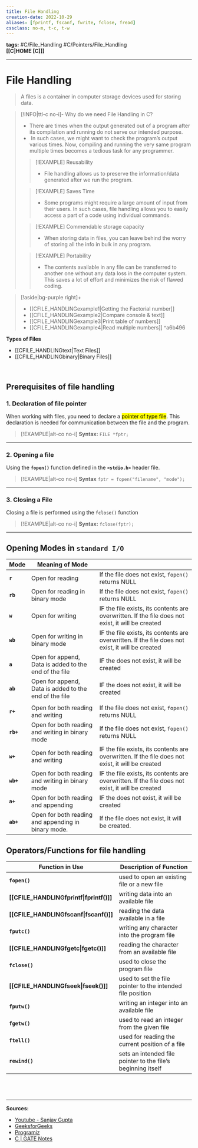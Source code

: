 ```yaml
---
title: File Handling
creation-date: 2022-10-29
aliases: [fprintf, fscanf, fwrite, fclose, fread]
cssclass: no-m, t-c, t-w
---
```

**tags:** #C/File_Handling #C/Pointers/File_Handling  
**[[C|HOME [C]]]**

---
# File Handling
> A files is a container in computer storage devices used for storing data.

>[!INFO|ttl-c no-i]- Why do we need File Handling in C?
>- There are times when the output generated out of a program after its compilation and running do not serve our intended purpose.
>-  In such cases, we might want to check the program’s output various times. Now, compiling and running the very same program multiple times becomes a tedious task for any programmer.
>
>>[!EXAMPLE] Reusability
>>- File handling allows us to preserve the information/data generated after we run the program.
>
>>[!EXAMPLE] Saves Time
>>- Some programs might require a large amount of input from their users. In such cases, file handling allows you to easily access a part of a code using individual commands.
>
>>[!EXAMPLE] Commendable storage capacity
>>- When storing data in files, you can leave behind the worry of storing all the info in bulk in any program.
>
>>[!EXAMPLE] Portability
>>- The contents available in any file can be transferred to another one without any data loss in the computer system. This saves a lot of effort and minimizes the risk of flawed coding.

>[!aside|bg-purple right]+ 
>- [[CFILE_HANDLINGexample1|Getting the Factorial number]]
>- [[CFILE_HANDLINGexample2|Compare console & text]]
>- [[CFILE_HANDLINGexample3|Print table of numbers]]
>- [[CFILE_HANDLINGexample4|Read multiple numbers]]
^a6b496

**Types of Files**
- [[CFILE_HANDLINGtext|Text Files]]
- [[CFILE_HANDLINGbinary|Binary Files]]

<br>

## Prerequisites of file handling
### 1. Declaration of file pointer
When working with files, you need to declare a <mark class="hltr-blue">pointer of type file</mark>. This declaration is needed for communication between the file and the program.
>[!EXAMPLE|alt-co no-i] **Syntax:** `FILE *fptr;`

---
### 2. Opening a file
Using the **`fopen()`** function defined in the **`<stdio.h>`** header file.
>[!EXAMPLE|alt-co no-i] **Syntax** `fptr = fopen("filename", "mode");`

---
### 3. Closing a File
Closing a file is performed using the `fclose()` function
>[!EXAMPLE|alt-co no-i] **Syntax:** `fclose(fptr);`

---
## Opening Modes in `standard I/O`

| **<center>Mode</center>**      | **<center>Meaning of Mode</center>**   |                   |
| --------- | ----------------------------------------------------- | ------------------------------------------------------------------------------------------------ |
| **`r`**   | Open for reading                                      | If the file does not exist, `fopen()` returns NULL                                               |
| **`rb`**  | Open for reading in binary mode                       | If the file does not exist, `fopen()` returns NULL                                               |
| **`w`**   | Open for writing                                      | IF the file exists, its contents are overwritten. If the file does not exist, it will be created |
| **`wb`**  | Open for writing in binary mode                       | IF the file exists, its contents are overwritten. If the file does not exist, it will be created |
| **`a`**   | Open for append, Data is added to the end of the file | IF the does not exist, it will be created                                                        |
| **`ab`**  | Open for append, Data is added to the end of the file | IF the does not exist, it will be created                                                        |
|           |                                                       |                                                                                                  |
| **`r+`**  | Open for both reading and writing                     | If the file does not exist, `fopen()` returns NULL                                               |
| **`rb+`** | Open for both reading and writing in binary mode      | If the file does not exist, `fopen()` returns NULL                                               |
| **`w+`**  | Open for both reading and writing                     | IF the file exists, its contents are overwritten. If the file does not exist, it will be created |
| **`wb+`** | Open for both reading and writing in binary mode      | IF the file exists, its contents are overwritten. If the file does not exist, it will be created |
| **`a+`**  | Open for both reading and appending                   | IF the does not exist, it will be created                                                        |
| **`ab+`** | Open for both reading and appending in binary mode.   | If the file does not exist, it will be created.                                                  |

## Operators/Functions for file handling

| **<center>Function in Use</center>** | **<center>Description of Function</center>**                                  |
| ------------------- | ------------------------------------------------------------ |
| **`fopen()`**             | used to open an existing file or a new file                  |
| **[[CFILE_HANDLINGfprintf\|fprintf()]]**           | writing data into an available file                          |
| **[[CFILE_HANDLINGfscanf\|fscanf()]]**            | reading the data available in a file                         |
| **`fputc()`**             | writing any character into the program file                  |
| **[[CFILE_HANDLINGfgetc\|fgetc()]]**             | reading the character from an available file                 |
| **`fclose()`**            | used to close the program file                               |
| **[[CFILE_HANDLINGfseek\|fseek()]]**             | used to set the file pointer to the intended file position   |
| **`fputw()`**             | writing an integer into an available file                    |
| **`fgetw()`**             | used to read an integer from the given file                  |
| **`ftell()`**             | used for reading the current position of a file              |
| **`rewind()`**            | sets an intended file pointer to the file’s beginning itself |

# 

<br>

---
**Sources:**
- [Youtube - Sanjay Gupta](https://www.youtube.com/watch?v=lJPFWdVkPfk&list=PL-gW8Fj5TGrpVCun29h8HqtysUq6OPq3X)
- [GeeksforGeeks](https://www.geeksforgeeks.org/basics-file-handling-c/)
- [Programiz](https://www.programiz.com/c-programming/c-file-input-output)
- [C | GATE Notes](https://byjus.com/gate/file-handling-in-c/#what-is-file-handling-in-c)